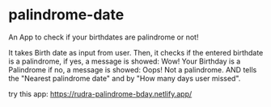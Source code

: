 # palindrome-date
 
An App to check if your birthdates are palindrome or not!

It takes Birth date as input from user.
Then, it checks if the entered birthdate is a palindrome,
if yes, a message is showed: Wow! Your Birthday is a Palindrome
if no, a message is showed: Oops! Not a palindrome. AND tells the "Nearest palindrome date" and by "How many days user missed".

try this app:
https://rudra-palindrome-bday.netlify.app/
